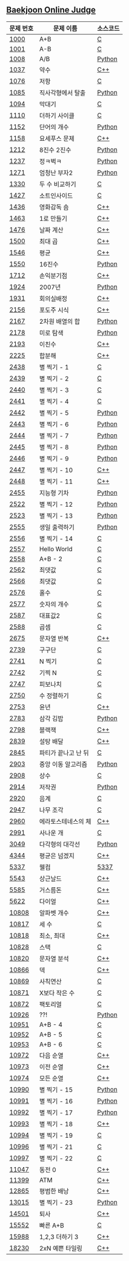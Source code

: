 
[Baekjoon Online Judge](https://www.acmicpc.net)
----------
| 문제 번호 | 문제 이름 | 소스코드 |
| --- | --- | --- |
| [1000](https://www.acmicpc.net/problem/1000) | A+B | [C](https://github.com/seohyoj55/Baekjoon/blob/master/C/1000.c) |
| [1001](https://www.acmicpc.net/problem/1001) | A-B | [C](https://github.com/seohyoj55/Baekjoon/blob/master/C/1001.c) |
| [1008](https://www.acmicpc.net/problem/1008) | A/B | [Python](https://github.com/seohyoj55/Baekjoon/blob/master/python/1008.py) |
| [1037](https://www.acmicpc.net/problem/1037) | 약수 | [C++](https://github.com/seohyoj55/Baekjoon/blob/master/C%2B%2B/1037.cpp) |
| [1076](https://www.acmicpc.net/problem/1076) | 저항 | [C](https://github.com/seohyoj55/Baekjoon/blob/master/C/1076.c) |
| [1085](https://www.acmicpc.net/problem/1085) | 직사각형에서 탈출 | [Python](https://github.com/seohyoj55/Baekjoon/blob/master/python/1085.py) |
| [1094](https://www.acmicpc.net/problem/1094) | 막대기 | [C](https://github.com/seohyoj55/Baekjoon/blob/master/C/1094.c) |
| [1110](https://www.acmicpc.net/problem/1110) | 더하기 사이클 | [C](https://github.com/seohyoj55/Baekjoon/blob/master/C/1110.c) |
| [1152](https://www.acmicpc.net/problem/1152) | 단어의 개수 | [Python](https://github.com/seohyoj55/Baekjoon/blob/master/python/1152.py) |
| [1158](https://www.acmicpc.net/problem/1158) | 요세푸스 문제 | [C++](https://github.com/seohyoj55/Baekjoon/blob/master/C%2B%2B/1158.cpp) |
| [1212](https://www.acmicpc.net/problem/1212) | 8진수 2진수 | [Python](https://github.com/seohyoj55/Baekjoon/blob/master/python/1212.py) |
| [1237](https://www.acmicpc.net/problem/1237) | 정ㅋ벅ㅋ | [Python](https://github.com/seohyoj55/Baekjoon/blob/master/python/1237.py) |
| [1271](https://www.acmicpc.net/problem/1271) | 엄청난 부자2 | [Python](https://github.com/seohyoj55/Baekjoon/blob/master/python/1271.py) |
| [1330](https://www.acmicpc.net/problem/1330) | 두 수 비교하기 | [C](https://github.com/seohyoj55/Baekjoon/blob/master/C/1330.c) |
| [1427](https://www.acmicpc.net/problem/1427) | 소트인사이드 | [C](https://github.com/seohyoj55/Baekjoon/blob/master/C/1427.c) |
| [1436](https://www.acmicpc.net/problem/1436) | 영화감독 숌 | [C++](https://github.com/seohyoj55/Baekjoon/blob/master/C%2B%2B/1436.cpp) |
| [1463](https://www.acmicpc.net/problem/1463) | 1로 만들기 | [C++](https://github.com/seohyoj55/Baekjoon/blob/master/C%2B%2B/1463.cpp) |
| [1476](https://www.acmicpc.net/problem/1476) | 날짜 계산 | [C++](https://github.com/seohyoj55/Baekjoon/blob/master/C%2B%2B/1476.cpp) |
| [1500](https://www.acmicpc.net/problem/1500) | 최대 곱 | [C++](https://github.com/seohyoj55/Baekjoon/blob/master/C%2B%2B/1500.cpp) |
| [1546](https://www.acmicpc.net/problem/1546) | 평균 | [C++](https://github.com/seohyoj55/Baekjoon/blob/master/C%2B%2B/1546.cpp) |
| [1550](https://www.acmicpc.net/problem/1550) | 16진수 | [Python](https://github.com/seohyoj55/Baekjoon/blob/master/python/1550.py) |
| [1712](https://www.acmicpc.net/problem/1712) | 손익분기점 | [C++](https://github.com/seohyoj55/Baekjoon/blob/master/C%2B%2B/1712.cpp) |
| [1924](https://www.acmicpc.net/problem/1924) | 2007년 | [Python](https://github.com/seohyoj55/Baekjoon/blob/master/python/1924.py) |
| [1931](https://www.acmicpc.net/problem/1931) | 회의실배정 | [C++](https://github.com/seohyoj55/Baekjoon/blob/master/C%2B%2B/1931.cpp) |
| [2156](https://www.acmicpc.net/problem/2156) | 포도주 시식 | [C++](https://github.com/seohyoj55/Baekjoon/blob/master/C%2B%2B/2156.cpp) |
| [2167](https://www.acmicpc.net/problem/2167) | 2차원 배열의 합 | [Python](https://github.com/seohyoj55/Baekjoon/blob/master/python/2167.py) |
| [2178](https://www.acmicpc.net/problem/2178) | 미로 탐색 | [Python](https://github.com/seohyoj55/Baekjoon/blob/master/python/2178.py) |
| [2193](https://www.acmicpc.net/problem/2193) | 이친수 | [C++](https://github.com/seohyoj55/Baekjoon/blob/master/C%2B%2B/2193.cpp) |
| [2225](https://www.acmicpc.net/problem/2225) | 합분해 | [C++](https://github.com/seohyoj55/Baekjoon/blob/master/C%2B%2B/2225.cpp) |
| [2438](https://www.acmicpc.net/problem/2438) | 별 찍기 - 1 | [C](https://github.com/seohyoj55/Baekjoon/blob/master/C/2438.c) |
| [2439](https://www.acmicpc.net/problem/2439) | 별 찍기 - 2 | [C](https://github.com/seohyoj55/Baekjoon/blob/master/C/2439.c) |
| [2440](https://www.acmicpc.net/problem/2440) | 별 찍기 - 3 | [C](https://github.com/seohyoj55/Baekjoon/blob/master/C/2440.c) |
| [2441](https://www.acmicpc.net/problem/2441) | 별 찍기 - 4 | [C](https://github.com/seohyoj55/Baekjoon/blob/master/C/2441.c) |
| [2442](https://www.acmicpc.net/problem/2442) | 별 찍기 - 5 | [Python](https://github.com/seohyoj55/Baekjoon/blob/master/python/2442.py) |
| [2443](https://www.acmicpc.net/problem/2443) | 별 찍기 - 6 | [Python](https://github.com/seohyoj55/Baekjoon/blob/master/python/2443.py) |
| [2444](https://www.acmicpc.net/problem/2444) | 별 찍기 - 7 | [Python](https://github.com/seohyoj55/Baekjoon/blob/master/python/2444.py) |
| [2445](https://www.acmicpc.net/problem/2445) | 별 찍기 - 8 | [Python](https://github.com/seohyoj55/Baekjoon/blob/master/python/2445.py) |
| [2446](https://www.acmicpc.net/problem/2446) | 별 찍기 - 9 | [Python](https://github.com/seohyoj55/Baekjoon/blob/master/python/2446.py) |
| [2447](https://www.acmicpc.net/problem/2447) | 별 찍기 - 10 | [C++](https://github.com/seohyoj55/Baekjoon/blob/master/C%2B%2B/2447.cpp) |
| [2448](https://www.acmicpc.net/problem/2448) | 별 찍기 - 11 | [C++](https://github.com/seohyoj55/Baekjoon/blob/master/C%2B%2B/2448.cpp) |
| [2455](https://www.acmicpc.net/problem/2455) | 지능형 기차 | [Python](https://github.com/seohyoj55/Baekjoon/blob/master/python/2455.py) |
| [2522](https://www.acmicpc.net/problem/2522) | 별 찍기 - 12 | [Python](https://github.com/seohyoj55/Baekjoon/blob/master/python/2522.py) |
| [2523](https://www.acmicpc.net/problem/2523) | 별 찍기 - 13 | [Python](https://github.com/seohyoj55/Baekjoon/blob/master/python/2523.py) |
| [2555](https://www.acmicpc.net/problem/2555) | 생일 출력하기 | [Python](https://github.com/seohyoj55/Baekjoon/blob/master/python/2555.py) |
| [2556](https://www.acmicpc.net/problem/2556) | 별 찍기 - 14 | [C](https://github.com/seohyoj55/Baekjoon/blob/master/C/2556.c) |
| [2557](https://www.acmicpc.net/problem/2557) | Hello World | [C](https://github.com/seohyoj55/Baekjoon/blob/master/C/2557.c) |
| [2558](https://www.acmicpc.net/problem/2558) | A+B - 2 | [C](https://github.com/seohyoj55/Baekjoon/blob/master/C/2558.c) |
| [2562](https://www.acmicpc.net/problem/2562) | 최댓값 | [C](https://github.com/seohyoj55/Baekjoon/blob/master/C/2562.c) |
| [2566](https://www.acmicpc.net/problem/2566) | 최댓값 | [C](https://github.com/seohyoj55/Baekjoon/blob/master/C/2566.c) |
| [2576](https://www.acmicpc.net/problem/2576) | 홀수 | [C](https://github.com/seohyoj55/Baekjoon/blob/master/C/2576.c) |
| [2577](https://www.acmicpc.net/problem/2577) | 숫자의 개수 | [C](https://github.com/seohyoj55/Baekjoon/blob/master/C/2577.c) |
| [2587](https://www.acmicpc.net/problem/2587) | 대표값2 | [C](https://github.com/seohyoj55/Baekjoon/blob/master/C/2587.c) |
| [2588](https://www.acmicpc.net/problem/2588) | 곱셈 | [C](https://github.com/seohyoj55/Baekjoon/blob/master/C/2588.c) |
| [2675](https://www.acmicpc.net/problem/2675) | 문자열 반복 | [C++](https://github.com/seohyoj55/Baekjoon/blob/master/C%2B%2B/2675.cpp) |
| [2739](https://www.acmicpc.net/problem/2739) | 구구단 | [C](https://github.com/seohyoj55/Baekjoon/blob/master/C/2739.c) |
| [2741](https://www.acmicpc.net/problem/2741) | N 찍기 | [C](https://github.com/seohyoj55/Baekjoon/blob/master/C/2741.c) |
| [2742](https://www.acmicpc.net/problem/2742) | 기찍 N | [C](https://github.com/seohyoj55/Baekjoon/blob/master/C/2742.c) |
| [2747](https://www.acmicpc.net/problem/2747) | 피보나치  | [C](https://github.com/seohyoj55/Baekjoon/blob/master/C/2747.c) |
| [2750](https://www.acmicpc.net/problem/2750) | 수 정렬하기  | [C](https://github.com/seohyoj55/Baekjoon/blob/master/C/2750.c) |
| [2753](https://www.acmicpc.net/problem/2753) | 윤년 | [C++](https://github.com/seohyoj55/Baekjoon/blob/master/C%2B%2B/2753.cpp) |
| [2783](https://www.acmicpc.net/problem/2783) | 삼각 김밥 | [Python](https://github.com/seohyoj55/Baekjoon/blob/master/python/2783.py) |
| [2798](https://www.acmicpc.net/problem/2798) | 블랙잭 | [C++](https://github.com/seohyoj55/Baekjoon/blob/master/C%2B%2B/2798.cpp) |
| [2839](https://www.acmicpc.net/problem/2839) | 설탕 배달 | [C++](https://github.com/seohyoj55/Baekjoon/blob/master/C%2B%2B/2839.cpp) |
| [2845](https://www.acmicpc.net/problem/2845) | 파티가 끝나고 난 뒤 | [C](https://github.com/seohyoj55/Baekjoon/blob/master/C/2845.c) |
| [2903](https://www.acmicpc.net/problem/2903) | 중앙 이동 알고리즘 | [Python](https://github.com/seohyoj55/Baekjoon/blob/master/python/2903.py) |
| [2908](https://www.acmicpc.net/problem/2908) | 상수 | [C](https://github.com/seohyoj55/Baekjoon/blob/master/C/2908.c) |
| [2914](https://www.acmicpc.net/problem/2914) | 저작권 | [Python](https://github.com/seohyoj55/Baekjoon/blob/master/python/2914.py) |
| [2920](https://www.acmicpc.net/problem/2920) | 음계 | [C](https://github.com/seohyoj55/Baekjoon/blob/master/C/2920.c) |
| [2947](https://www.acmicpc.net/problem/2947) | 나무 조각 | [C](https://github.com/seohyoj55/Baekjoon/blob/master/C/2947.c) |
| [2960](https://www.acmicpc.net/problem/2960) | 에라토스테네스의 체 | [C++](https://github.com/seohyoj55/Baekjoon/blob/master/C%2B%2B/2960.cpp) |
| [2991](https://www.acmicpc.net/problem/2991) | 사나운 개 | [C](https://github.com/seohyoj55/Baekjoon/blob/master/C/2991.c) |
| [3049](https://www.acmicpc.net/problem/3049) | 다각형의 대각선 | [Python](https://github.com/seohyoj55/Baekjoon/blob/master/python/3049.py) |
| [4344](https://www.acmicpc.net/problem/4344) | 평균은 넘겠지 | [C++](https://github.com/seohyoj55/Baekjoon/blob/master/C%2B%2B/4344.cpp) |
| [5337](https://www.acmicpc.net/problem/5337) | 웰컴 | [5337](https://github.com/seohyoj55/Baekjoon/blob/master/python/5337.py) |
| [5543](https://www.acmicpc.net/problem/5543) | 상근날드 | [C++](https://github.com/seohyoj55/Baekjoon/blob/master/C%2B%2B/5543.cpp) |
| [5585](https://www.acmicpc.net/problem/5585) | 거스름돈 | [C++](https://github.com/seohyoj55/Baekjoon/blob/master/C%2B%2B/5585.cpp) |
| [5622](https://www.acmicpc.net/problem/5622) | 다이얼 | [C++](https://github.com/seohyoj55/Baekjoon/blob/master/C%2B%2B/5622.cpp) |
| [10808](https://www.acmicpc.net/problem/10808) | 알파벳 개수 | [C++](https://github.com/seohyoj55/Baekjoon/blob/master/C%2B%2B/10808.cpp) |
| [10817](https://www.acmicpc.net/problem/10817) | 세 수 | [C](https://github.com/seohyoj55/Baekjoon/blob/master/C/10817.c) |
| [10818](https://www.acmicpc.net/problem/10818) | 최소, 최대 | [C++](https://github.com/seohyoj55/Baekjoon/blob/master/C%2B%2B/10818.cpp) |
| [10828](https://www.acmicpc.net/problem/10828) | 스택 | [C](https://github.com/seohyoj55/Baekjoon/blob/master/C/10828.c) |
| [10820](https://www.acmicpc.net/problem/10820) | 문자열 분석 | [C++](https://github.com/seohyoj55/Baekjoon/blob/master/C%2B%2B/10820.cpp) |
| [10866](https://www.acmicpc.net/problem/10866) | 덱 | [C++](https://github.com/seohyoj55/Baekjoon/blob/master/C%2B%2B/10866.cpp) |
| [10869](https://www.acmicpc.net/problem/10869) | 사칙연산 | [C](https://github.com/seohyoj55/Baekjoon/blob/master/C/10869.c) |
| [10871](https://www.acmicpc.net/problem/10871) | X보다 작은 수 | [C](https://github.com/seohyoj55/Baekjoon/blob/master/C/10871.c) |
| [10872](https://www.acmicpc.net/problem/10872) | 팩토리얼 | [C](https://github.com/seohyoj55/Baekjoon/blob/master/C/10872.c) |
| [10926](https://www.acmicpc.net/problem/10926) | ??! | [Python](https://github.com/seohyoj55/Baekjoon/blob/master/python/10926.py) |
| [10951](https://www.acmicpc.net/problem/10951) | A+B - 4 | [C](https://github.com/seohyoj55/Baekjoon/blob/master/C/10951.c) |
| [10952](https://www.acmicpc.net/problem/10952) | A+B - 5 | [C](https://github.com/seohyoj55/Baekjoon/blob/master/C/10952.c) |
| [10953](https://www.acmicpc.net/problem/10953) | A+B - 6 | [C](https://github.com/seohyoj55/Baekjoon/blob/master/C/10953.c) |
| [10972](https://www.acmicpc.net/problem/10972) | 다음 순열 | [C++](https://github.com/seohyoj55/Baekjoon/blob/master/C%2B%2B/10972.cpp) |
| [10973](https://www.acmicpc.net/problem/10973) | 이전 순열 | [C++](https://github.com/seohyoj55/Baekjoon/blob/master/C%2B%2B/10973.cpp) |
| [10974](https://www.acmicpc.net/problem/10974) | 모든 순열 | [C++](https://github.com/seohyoj55/Baekjoon/blob/master/C%2B%2B/10974.cpp) |
| [10990](https://www.acmicpc.net/problem/10990) | 별 찍기 - 15 | [Python](https://github.com/seohyoj55/Baekjoon/blob/master/python/10990.py) |
| [10991](https://www.acmicpc.net/problem/10991) | 별 찍기 - 16 | [Python](https://github.com/seohyoj55/Baekjoon/blob/master/python/10991.py) |
| [10992](https://www.acmicpc.net/problem/10992) | 별 찍기 - 17 | [Python](https://github.com/seohyoj55/Baekjoon/blob/master/python/10992.py) |
| [10993](https://www.acmicpc.net/problem/10993) | 별 찍기 - 18 | [C++](https://github.com/seohyoj55/Baekjoon/blob/master/C%2B%2B/10993.cpp) |
| [10994](https://www.acmicpc.net/problem/10994) | 별 찍기 - 19 | [C](https://github.com/seohyoj55/Baekjoon/blob/master/C/10994.c) |
| [10996](https://www.acmicpc.net/problem/10996) | 별 찍기 - 21 | [C](https://github.com/seohyoj55/Baekjoon/blob/master/C/10996.c) |
| [10997](https://www.acmicpc.net/problem/10997) | 별 찍기 - 22 | [C](https://github.com/seohyoj55/Baekjoon/blob/master/C/10997.c) |
| [11047](https://www.acmicpc.net/problem/11047) | 동전 0 | [C++](https://github.com/seohyoj55/Baekjoon/blob/master/C%2B%2B/11047.cpp) |
| [11399](https://www.acmicpc.net/problem/11399) | ATM | [C++](https://github.com/seohyoj55/Baekjoon/blob/master/C%2B%2B/11399.cpp) |
| [12865](https://www.acmicpc.net/problem/12865) | 평범한 배낭 | [C++](https://github.com/seohyoj55/Baekjoon/blob/master/C%2B%2B/12865.cpp) |
| [13015](https://www.acmicpc.net/problem/13015) | 별 찍기 - 23 | [Python](https://github.com/seohyoj55/Baekjoon/blob/master/python/13015.py) |
| [14501](https://www.acmicpc.net/problem/14501) | 퇴사 | [C++](https://github.com/seohyoj55/Baekjoon/blob/master/C%2B%2B/14501.cpp) |
| [15552](https://www.acmicpc.net/problem/15552) | 빠른 A+B | [C](https://github.com/seohyoj55/Baekjoon/blob/master/C/15552.c) |
| [15988](https://www.acmicpc.net/problem/15988) | 1,2,3 더하기 3 | [C++](https://github.com/seohyoj55/Baekjoon/blob/master/C%2B%2B/15988.cpp) |
| [18230](https://www.acmicpc.net/problem/18230) | 2xN 예쁜 타일링 | [C++](https://github.com/seohyoj55/Baekjoon/blob/master/C%2B%2B/18230.cpp) |

